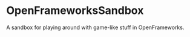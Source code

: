 OpenFrameworksSandbox
=====================

A sandbox for playing around with game-like stuff in OpenFrameworks.
